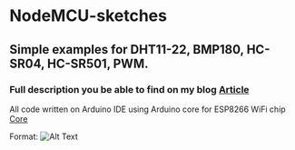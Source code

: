 # NodeMCU-sketches
## Simple examples for DHT11-22, BMP180, HC-SR04, HC-SR501, PWM.
### Full description you be able to find on my blog [Article](https://ledrunning.wordpress.com/2018/05/07/coding-nodemcu/)
All code written on Arduino IDE using Arduino core for ESP8266 WiFi chip [Core](https://github.com/esp8266/Arduino)


Format: ![Alt Text](https://habrastorage.org/webt/5b/3d/mv/5b3dmvnnppashyzo2100dc_wjsm.png)


